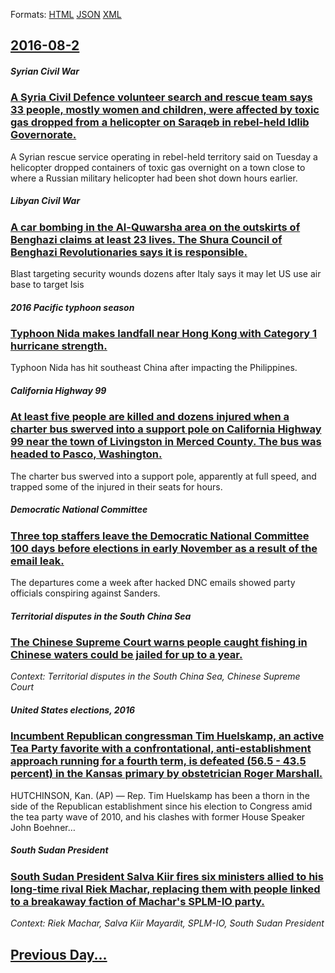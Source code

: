 
Formats: [HTML](2016/08/2/index.html)  [JSON](2016/08/2/index.json)  [XML](2016/08/2/index.xml)  

## [2016-08-2](/news/2016/08/2/index.md)

##### Syrian Civil War
### [A Syria Civil Defence volunteer search and rescue team says 33 people, mostly women and children, were affected by toxic gas dropped from a helicopter on Saraqeb in rebel-held Idlib Governorate. ](/news/2016/08/2/a-syria-civil-defence-volunteer-search-and-rescue-team-says-33-people-mostly-women-and-children-were-affected-by-toxic-gas-dropped-from-a.md)
A Syrian rescue service operating in rebel-held territory said on Tuesday a helicopter dropped containers of toxic gas overnight on a town close to where a Russian military helicopter had been shot down hours earlier.

##### Libyan Civil War
### [A car bombing in the Al-Quwarsha area on the outskirts of Benghazi claims at least 23 lives. The Shura Council of Benghazi Revolutionaries says it is responsible. ](/news/2016/08/2/a-car-bombing-in-the-al-quwarsha-area-on-the-outskirts-of-benghazi-claims-at-least-23-lives-the-shura-council-of-benghazi-revolutionaries-s.md)
Blast targeting security wounds dozens after Italy says it may let US use air base to target Isis 

##### 2016 Pacific typhoon season
### [Typhoon Nida makes landfall near Hong Kong with Category 1 hurricane strength. ](/news/2016/08/2/typhoon-nida-makes-landfall-near-hong-kong-with-category-1-hurricane-strength.md)
Typhoon Nida has hit southeast China after impacting the Philippines.

##### California Highway 99
### [At least five people are killed and dozens injured when a charter bus swerved into a support pole on California Highway 99 near the town of Livingston in Merced County. The bus was headed to Pasco, Washington. ](/news/2016/08/2/at-least-five-people-are-killed-and-dozens-injured-when-a-charter-bus-swerved-into-a-support-pole-on-california-highway-99-near-the-town-of.md)
The charter bus swerved into a support pole, apparently at full speed, and trapped some of the injured in their seats for hours.

##### Democratic National Committee
### [Three top staffers leave the Democratic National Committee 100 days before elections in early November as a result of the email leak. ](/news/2016/08/2/three-top-staffers-leave-the-democratic-national-committee-100-days-before-elections-in-early-november-as-a-result-of-the-email-leak.md)
The departures come a week after hacked DNC emails showed party officials conspiring against Sanders.

##### Territorial disputes in the South China Sea
### [The Chinese Supreme Court warns people caught fishing in Chinese waters could be jailed for up to a year. ](/news/2016/08/2/the-chinese-supreme-court-warns-people-caught-fishing-in-chinese-waters-could-be-jailed-for-up-to-a-year.md)
_Context: Territorial disputes in the South China Sea, Chinese Supreme Court_

##### United States elections, 2016
### [Incumbent Republican congressman Tim Huelskamp, an active Tea Party favorite with a confrontational, anti-establishment approach running for a fourth term, is defeated (56.5 - 43.5 percent) in the Kansas primary by obstetrician Roger Marshall. ](/news/2016/08/2/incumbent-republican-congressman-tim-huelskamp-an-active-tea-party-favorite-with-a-confrontational-anti-establishment-approach-running-for.md)
HUTCHINSON, Kan. (AP) — Rep. Tim Huelskamp has been a thorn in the side of the Republican establishment since his election to Congress amid the tea party wave of 2010, and his clashes with former House Speaker John Boehner…

##### South Sudan President
### [South Sudan President Salva Kiir fires six ministers allied to his long-time rival Riek Machar, replacing them with people linked to a breakaway faction of Machar's SPLM-IO party. ](/news/2016/08/2/south-sudan-president-salva-kiir-fires-six-ministers-allied-to-his-long-time-rival-riek-machar-replacing-them-with-people-linked-to-a-break.md)
_Context: Riek Machar, Salva Kiir Mayardit, SPLM-IO, South Sudan President_

## [Previous Day...](/news/2016/08/1/index.md)

